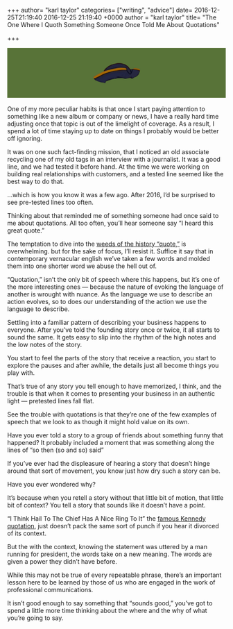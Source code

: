+++
author= "karl taylor"
categories= ["writing", "advice"]
date= 2016-12-25T21:19:40 2016-12-25 21:19:40 +0000
author = "karl taylor"
title= "The One Where I Quoth Something Someone Once Told Me About Quotations"

+++

  ![](https://raw.githubusercontent.com/karljtaylor/kjt/blog/content/assets/b67a0-1qxkc-zrkbzmmfu0wdu6rna.png)  


 One of my more peculiar habits is that once I start paying attention to something like a new album or company or news, I have a really hard time adjusting once that topic is out of the limelight of coverage. As a result, I spend a lot of time staying up to date on things I probably would be better off ignoring.

 It was on one such fact-finding mission, that I noticed an old associate recycling one of my old tags in an interview with a journalist. It was a good line, and we had tested it before hand. At the time we were working on building real relationships with customers, and a tested line seemed like the best way to do that.

 …which is how you know it was a few ago. After 2016, I’d be surprised to see pre-tested lines too often.

 Thinking about that reminded me of something someone had once said to me about quotations. All too often, you’ll hear someone say “I heard this great quote.”

 The temptation to dive into the [weeds of the history “quote,”](http://quotations.about.com/cs/inspirationquotes/a/Time1.htm) is overwhelming. but for the sake of focus, I’ll resist it. Suffice it say that in contemporary vernacular english we’ve taken a few words and molded them into one shorter word we abuse the hell out of.

 “Quotation,” isn’t the only bit of speech where this happens, but it’s one of the more interesting ones — because the nature of evoking the language of another is wrought with nuance. As the language we use to describe an action evolves, so to does our understanding of the action we use the language to describe.

 Settling into a familiar pattern of describing your business happens to everyone. After you’ve told the founding story once or twice, it all starts to sound the same. It gets easy to slip into the rhythm of the high notes and the low notes of the story.

 You start to feel the parts of the story that receive a reaction, you start to explore the pauses and after awhile, the details just all become things you play with.

 That’s true of any story you tell enough to have memorized, I think, and the trouble is that when it comes to presenting your business in an authentic light — pretested lines fall flat.

 See the trouble with quotations is that they’re one of the few examples of speech that we look to as though it might hold value on its own.

 Have you ever told a story to a group of friends about something funny that happened? It probably included a moment that was something along the lines of “so then (so and so) said”

 If you’ve ever had the displeasure of hearing a story that doesn’t hinge around that sort of movement, you know just how dry such a story can be.

 Have you ever wondered why?

 It’s because when you retell a story without that little bit of motion, that little bit of context? You tell a story that sounds like it doesn’t have a point.

 “I Think Hail To The Chief Has A Nice Ring To It” the [famous Kennedy quotation](http://wosu.org/2012/archive/jfk/life.php), just doesn’t pack the same sort of punch if you hear it divorced of its context.

 But the with the context, knowing the statement was uttered by a man running for president, the words take on a new meaning. The words are given a power they didn’t have before.

 While this may not be true of every repeatable phrase, there’s an important lesson here to be learned by those of us who are engaged in the work of professional communications.

 It isn’t good enough to say something that “sounds good,” you’ve got to spend a little more time thinking about the where and the why of what you’re going to say.
